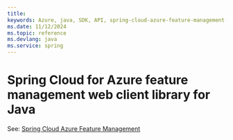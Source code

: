 ```yaml
---
title: 
keywords: Azure, java, SDK, API, spring-cloud-azure-feature-management-web, spring
ms.date: 11/12/2024
ms.topic: reference
ms.devlang: java
ms.service: spring
---
```

# Spring Cloud for Azure feature management web client library for Java

See: [Spring Cloud Azure Feature Management](https://github.com/Azure/azure-sdk-for-java/tree/main/sdk/spring/spring-cloud-azure-feature-management)

